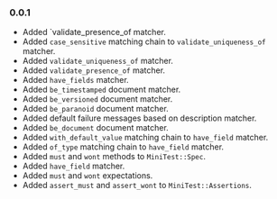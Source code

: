 ### 0.0.1

+ Added `validate_presence_of matcher.
+ Added `case_sensitive` matching chain to `validate_uniqueness_of` matcher.
+ Added `validate_uniqueness_of` matcher.
+ Added `validate_presence_of` matcher.
+ Added `have_fields` matcher.
+ Added `be_timestamped` document matcher.
+ Added `be_versioned` document matcher.
+ Added `be_paranoid` document matcher.
+ Added default failure messages based on description matcher.
+ Added `be_document` document matcher.
+ Added `with_default_value` matching chain to `have_field` matcher.
+ Added `of_type` matching chain to `have_field` matcher.
+ Added `must` and `wont` methods to `MiniTest::Spec`.
+ Added `have_field` matcher.
+ Added `must` and `wont` expectations.
+ Added `assert_must` and `assert_wont` to `MiniTest::Assertions`.
